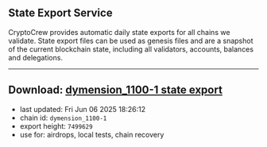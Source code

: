 ## State Export Service
CryptoCrew provides automatic daily state exports for all chains we validate. State export files can be used as genesis files and are a snapshot of the current blockchain state, including all validators, accounts, balances and delegations.

---
**Download: [dymension_1100-1 state export](https://dl-eu2.ccvalidators.com/SERVICE/dymension/dymension_1100-1_export_7499629.json)**
---

- last updated: Fri Jun 06 2025 18:26:12
- chain id: `dymension_1100-1`
- export height: `7499629`
- use for: airdrops, local tests, chain recovery
